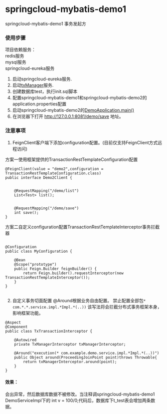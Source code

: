 # springcloud-mybatis-demo1

springcloud-mybatis-demo1 事务发起方


### 使用步骤

项目依赖服务：  
redis服务   
mysql服务   
springcloud-eureka服务  
   

1. 启动springcloud-eureka服务.
1. 启动[txManager](https://github.com/1991wangliang/springcloud-tx-manager)服务.
2. 创建数据库test，执行init.sql脚本
3. 配置springcloud-mybatis-demo1和springcloud-mybatis-demo2的application.properties配置
3. 启动springcloud-mybatis-demo2的[DemoApplication.main()](https://github.com/1991wangliang/springcloud-mybatis-demo2)
4. 在浏览器下打开 http://127.0.0.1:8081/demo/save 地址。

### 注意事项
 
1. FeignClient客户端下添加configuration配置。(目前仅支持FeignClient方式远程访问)
 
 方案一使用框架提供的TransactionRestTemplateConfiguration配置
```$xslt
@FeignClient(value = "demo2",configuration = TransactionRestTemplateConfiguration.class)
public interface Demo2Client {
    

    @RequestMapping("/demo/list")
    List<Test> list();


    @RequestMapping("/demo/save")
    int save();
}

```
 方案二自定义configuration配置TransactionRestTemplateInterceptor事务拦截器
  
```$xslt

@Configuration
public class MyConfiguration {

    @Bean
    @Scope("prototype")
    public Feign.Builder feignBuilder() {
        return Feign.builder().requestInterceptor(new TransactionRestTemplateInterceptor());
    }
}


```
 
2. 自定义事务切面配置 @Around根据业务自由配置。 禁止配置全部包`* com.*.*.service.impl.*Impl.*(..))` 该写法将会拦截分布式事务框架本身，影响框架功能。
 
```$xslt
@Aspect
@Component
public class TxTransactionInterceptor {

    @Autowired
    private TxManagerInterceptor txManagerInterceptor;

    @Around("execution(* com.example.demo.service.impl.*Impl.*(..))")
    public Object around(ProceedingJoinPoint point)throws Throwable{
        return txManagerInterceptor.around(point);
    }
}

```

#### 效果：
会出异常，然后数据库数据不被修改。当注释调springcloud-mybatis-demo1 DemoServiceImpl下的 int v = 100/0;代码后，数据库下t_test表会增加两条数据。
